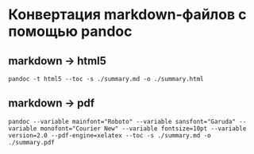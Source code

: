 # Конвертация markdown-файлов с помощью pandoc

## markdown -> html5
```
pandoc -t html5 --toc -s ./summary.md -o ./summary.html
```

## markdown -> pdf
```
pandoc --variable mainfont="Roboto" --variable sansfont="Garuda" --variable monofont="Courier New" --variable fontsize=10pt --variable version=2.0 --pdf-engine=xelatex --toc -s ./summary.md -o ./summary.pdf
```
